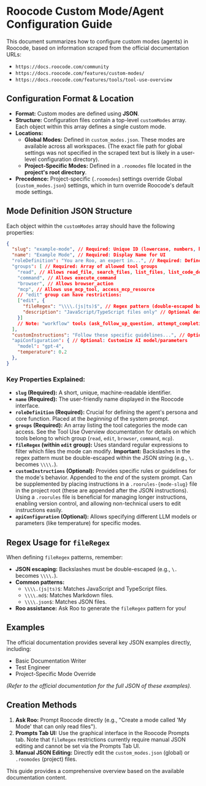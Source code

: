 # Roocode Custom Mode/Agent Configuration Guide

This document summarizes how to configure custom modes (agents) in Roocode, based on information scraped from the official documentation URLs:
- `https://docs.roocode.com/community`
- `https://docs.roocode.com/features/custom-modes/`
- `https://docs.roocode.com/features/tools/tool-use-overview`

## Configuration Format & Location

*   **Format:** Custom modes are defined using **JSON**.
*   **Structure:** Configuration files contain a top-level `customModes` array. Each object within this array defines a single custom mode.
*   **Locations:**
    *   **Global Modes:** Defined in `custom_modes.json`. These modes are available across all workspaces. (The exact file path for global settings was not specified in the scraped text but is likely in a user-level configuration directory).
    *   **Project-Specific Modes:** Defined in a `.roomodes` file located in the **project's root directory**.
*   **Precedence:** Project-specific (`.roomodes`) settings override Global (`custom_modes.json`) settings, which in turn override Roocode's default mode settings.

## Mode Definition JSON Structure

Each object within the `customModes` array should have the following properties:

```json
{
  "slug": "example-mode", // Required: Unique ID (lowercase, numbers, hyphens)
  "name": "Example Mode", // Required: Display Name for UI
  "roleDefinition": "You are Roo, an expert in...", // Required: Defines expertise/personality (start of system prompt)
  "groups": [ // Required: Array of allowed tool groups
    "read", // Allows read_file, search_files, list_files, list_code_definition_names
    "command", // Allows execute_command
    "browser", // Allows browser_action
    "mcp", // Allows use_mcp_tool, access_mcp_resource
    // "edit" group can have restrictions:
    ["edit", {
      "fileRegex": "\\\\.(js|ts)$", // Regex pattern (double-escaped backslashes)
      "description": "JavaScript/TypeScript files only" // Optional description
    }]
    // Note: "workflow" tools (ask_follow_up_question, attempt_completion, switch_mode, new_task) are generally always available. Their availability is observed/inferred and not explicitly listed in the Custom Modes documentation.
  ],
  "customInstructions": "Follow these specific guidelines...", // Optional: Added to end of system prompt
  "apiConfiguration": { // Optional: Customize AI model/parameters
    "model": "gpt-4",
    "temperature": 0.2
  },
}
```

### Key Properties Explained:

*   **`slug` (Required):** A short, unique, machine-readable identifier.
*   **`name` (Required):** The user-friendly name displayed in the Roocode interface.
*   **`roleDefinition` (Required):** Crucial for defining the agent's persona and core function. Placed at the *beginning* of the system prompt.
*   **`groups` (Required):** An array listing the tool categories the mode can access. See the Tool Use Overview documentation for details on which tools belong to which group (`read`, `edit`, `browser`, `command`, `mcp`).
*   **`fileRegex` (within `edit` group):** Uses standard regular expressions to filter which files the mode can modify. **Important:** Backslashes in the regex pattern must be double-escaped within the JSON string (e.g., `\.` becomes `\\\\.`).
*   **`customInstructions` (Optional):** Provides specific rules or guidelines for the mode's behavior. Appended to the *end* of the system prompt. Can be supplemented by placing instructions in a `.roorules-{mode-slug}` file in the project root (these are appended after the JSON instructions). Using a `.roorules` file is beneficial for managing longer instructions, enabling version control, and allowing non-technical users to edit instructions easily.
*   **`apiConfiguration` (Optional):** Allows specifying different LLM models or parameters (like temperature) for specific modes.

## Regex Usage for `fileRegex`

When defining `fileRegex` patterns, remember:

*   **JSON escaping:** Backslashes must be double-escaped (e.g., `\.` becomes `\\\\.`).
*   **Common patterns:**
    *   `\\\\.(js|ts)$`: Matches JavaScript and TypeScript files.
    *   `\\\\.md$`: Matches Markdown files.
    *   `\\\\.json$`: Matches JSON files.
*   **Roo assistance:** Ask Roo to generate the `fileRegex` pattern for you!

## Examples

The official documentation provides several key JSON examples directly, including:

*   Basic Documentation Writer
*   Test Engineer
*   Project-Specific Mode Override

*(Refer to the official documentation for the full JSON of these examples).*

## Creation Methods

1.  **Ask Roo:** Prompt Roocode directly (e.g., "Create a mode called 'My Mode' that can only read files").
2.  **Prompts Tab UI:** Use the graphical interface in the Roocode Prompts tab. Note that `fileRegex` restrictions currently require manual JSON editing and cannot be set via the Prompts Tab UI.
3.  **Manual JSON Editing:** Directly edit the `custom_modes.json` (global) or `.roomodes` (project) files.

This guide provides a comprehensive overview based on the available documentation content.